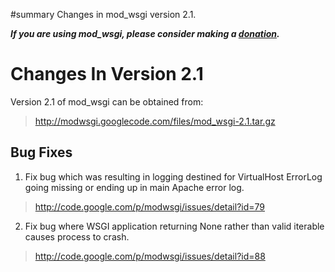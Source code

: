 ﻿#summary Changes in mod\_wsgi version 2.1.

_**If you are using mod\_wsgi, please consider making a
[donation](HowToContributeBack.md).**_

# Changes In Version 2.1 #

Version 2.1 of mod\_wsgi can be obtained from:

> http://modwsgi.googlecode.com/files/mod_wsgi-2.1.tar.gz

## Bug Fixes ##

1. Fix bug which was resulting in logging destined for VirtualHost ErrorLog
going missing or ending up in main Apache error log.

> http://code.google.com/p/modwsgi/issues/detail?id=79

2. Fix bug where WSGI application returning None rather than valid iterable
causes process to crash.

> http://code.google.com/p/modwsgi/issues/detail?id=88